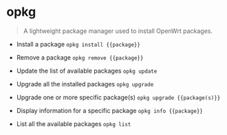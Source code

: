 # opkg
> A lightweight package manager used to install OpenWrt packages.

- Install a package
`opkg install {{package}}`

- Remove a package
`opkg remove {{package}}`

- Update the list of available packages
`opkg update`

- Upgrade all the installed packages
`opkg upgrade`

- Upgrade one or more specific package(s)
`opkg upgrade {{package(s)}}`

- Display information for a specific package
`opkg info {{package}}`

- List all the available packages
`opkg list`
